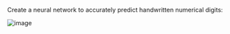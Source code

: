 Create a neural network to accurately predict handwritten numerical digits:

![image](https://github.com/akregmi/Handwriting-Recognition/assets/58271045/caf45367-7ca3-40c5-a364-85cc78e35527)
